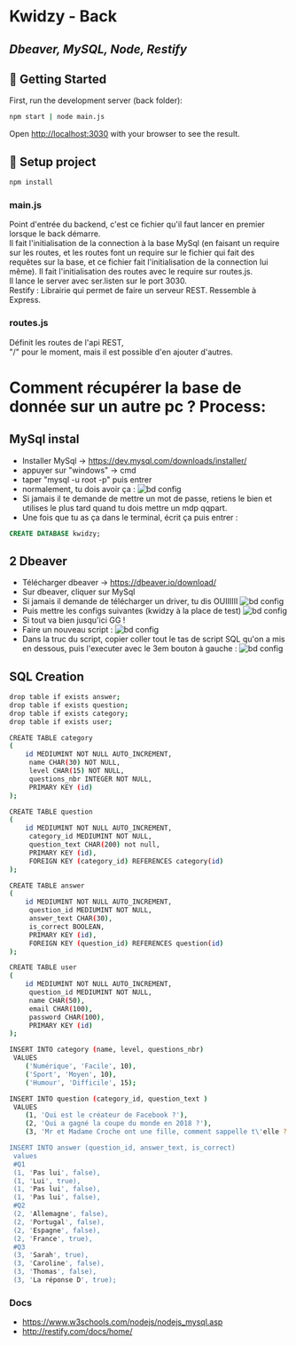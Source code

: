 # **Kwidzy - Back**
*Dbeaver, MySQL, Node, Restify*
--

## 👶 **Getting Started**

First, run the development server (back folder):

```bash
npm start | node main.js
```
Open [http://localhost:3030](http://localhost:3030) with your browser to see the result. 

## 🔧 **Setup project**

```bash
npm install
```

### main.js
Point d'entrée du backend, c'est ce fichier qu'il faut lancer en premier lorsque le back démarre.  
Il fait l'initialisation de la connection à la base MySql (en faisant un require sur les routes, et les routes font un require sur le fichier qui fait des requêtes sur la base, et ce fichier fait l'initialisation de la connection lui même).
Il fait l'initialisation des routes avec le require sur routes.js.  
Il lance le server avec ser.listen sur le port 3030.  
Restify : Librairie qui permet de faire un serveur REST. Ressemble à Express.

### routes.js
Définit les routes de l'api REST,  
"/" pour le moment, mais il est possible d'en ajouter d'autres.

# Comment récupérer la base de donnée sur un autre pc ? Process:
## MySql instal
- Installer MySql -> https://dev.mysql.com/downloads/installer/
- appuyer sur "windows" -> cmd
- taper "mysql -u root -p" puis entrer
- normalement, tu dois avoir ça :
![bd config](./img/03.JPG "config bdd 1")
- Si jamais il te demande de mettre un mot de passe, retiens le bien et utilises le plus tard quand tu dois mettre un mdp qqpart.
- Une fois que tu as ça dans le terminal, écrit ça puis entrer :
```sql
CREATE DATABASE kwidzy;
```

## 2 Dbeaver
- Télécharger dbeaver -> https://dbeaver.io/download/
- Sur dbeaver, cliquer sur MySql
- Si jamais il demande de télécharger un driver, tu dis OUIIIIII
![bd config](./img/02.png "config bdd 1")
- Puis mettre les configs suivantes (kwidzy à la place de test)
![bd config](./img/01.png "config bdd 2")
- Si tout va bien jusqu'ici GG !
- Faire un nouveau script :
![bd config](./img/04.png "config bdd 3")
- Dans la truc du script, copier coller tout le tas de script SQL qu'on a mis en dessous, puis l'executer avec le 3em bouton à gauche :
![bd config](./img/05.png "config bdd 4")

## **SQL Creation**

```bash
drop table if exists answer;
drop table if exists question;
drop table if exists category;
drop table if exists user;

CREATE TABLE category
(
    id MEDIUMINT NOT NULL AUTO_INCREMENT,
     name CHAR(30) NOT NULL,
     level CHAR(15) NOT NULL,
     questions_nbr INTEGER NOT NULL,
     PRIMARY KEY (id)
);

CREATE TABLE question
(
    id MEDIUMINT NOT NULL AUTO_INCREMENT,
     category_id MEDIUMINT NOT NULL,
     question_text CHAR(200) not null,
     PRIMARY KEY (id),
     FOREIGN KEY (category_id) REFERENCES category(id)
);

CREATE TABLE answer
(
    id MEDIUMINT NOT NULL AUTO_INCREMENT,
     question_id MEDIUMINT NOT NULL,
     answer_text CHAR(30),
     is_correct BOOLEAN,
     PRIMARY KEY (id),
     FOREIGN KEY (question_id) REFERENCES question(id)
);

CREATE TABLE user
(
    id MEDIUMINT NOT NULL AUTO_INCREMENT,
     question_id MEDIUMINT NOT NULL,
     name CHAR(50),
     email CHAR(100),
     password CHAR(100),
     PRIMARY KEY (id)
);

INSERT INTO category (name, level, questions_nbr)
 VALUES
    ('Numérique', 'Facile', 10),
    ('Sport', 'Moyen', 10),
    ('Humour', 'Difficile', 15);

INSERT INTO question (category_id, question_text )
 VALUES
    (1, 'Qui est le créateur de Facebook ?'),
    (2, 'Qui a gagné la coupe du monde en 2018 ?'),
    (3, 'Mr et Madame Croche ont une fille, comment sappelle t\'elle ?');

INSERT INTO answer (question_id, answer_text, is_correct)
 values
 #Q1
 (1, 'Pas lui', false),
 (1, 'Lui', true),
 (1, 'Pas lui', false),
 (1, 'Pas lui', false),
 #Q2
 (2, 'Allemagne', false),
 (2, 'Portugal', false),
 (2, 'Espagne', false),
 (2, 'France', true),
 #Q3
 (3, 'Sarah', true),
 (3, 'Caroline', false),
 (3, 'Thomas', false),
 (3, 'La réponse D', true);
```

### Docs
- https://www.w3schools.com/nodejs/nodejs_mysql.asp
- http://restify.com/docs/home/